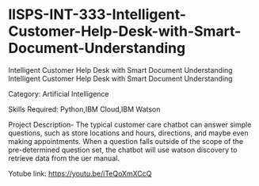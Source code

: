 # llSPS-INT-333-Intelligent-Customer-Help-Desk-with-Smart-Document-Understanding
Intelligent Customer Help Desk with Smart Document Understanding
Intelligent Customer Help Desk with Smart Document Understanding

Category: Artificial Intelligence

Skills Required: Python,IBM Cloud,IBM Watson

Project Description- The typical customer care chatbot can answer simple questions, such as store locations and hours, directions, and maybe even making appointments. When a question falls outside of the scope of the pre-determined question set, the chatbot will use watson discovery to retrieve data from the uer manual.

Yotube link: https://youtu.be/iTeQoXmXCcQ

